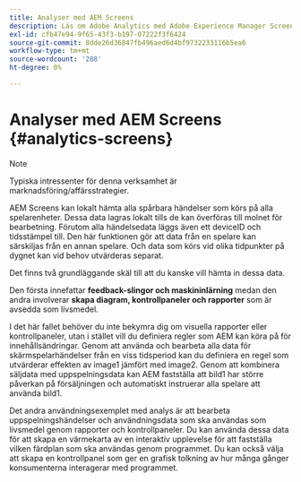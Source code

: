 ```yaml
---
title: Analyser med AEM Screens
description: Läs om Adobe Analytics med Adobe Experience Manager Screens.
exl-id: cfb47e94-9f65-43f3-b197-07222f3f6424
source-git-commit: 8dde26d36847fb496aed6d4bf9732233116b5ea6
workflow-type: tm+mt
source-wordcount: '288'
ht-degree: 0%

---
```


# Analyser med AEM Screens {#analytics-screens}

>[!NOTE]
>
>Typiska intressenter för denna verksamhet är marknadsföring/affärsstrategier.

AEM Screens kan lokalt hämta alla spårbara händelser som körs på alla spelarenheter. Dessa data lagras lokalt tills de kan överföras till molnet för bearbetning. Förutom alla händelsedata läggs även ett deviceID och tidsstämpel till. Den här funktionen gör att data från en spelare kan särskiljas från en annan spelare. Och data som körs vid olika tidpunkter på dygnet kan vid behov utvärderas separat.

Det finns två grundläggande skäl till att du kanske vill hämta in dessa data.

Den första innefattar **feedback-slingor och maskininlärning** medan den andra involverar **skapa diagram, kontrollpaneler och rapporter** som är avsedda som livsmedel.

I det här fallet behöver du inte bekymra dig om visuella rapporter eller kontrollpaneler, utan i stället vill du definiera regler som AEM kan köra på för innehållsändringar. Genom att använda och bearbeta alla data för skärmspelarhändelser från en viss tidsperiod kan du definiera en regel som utvärderar effekten av image1 jämfört med image2. Genom att kombinera säljdata med uppspelningsdata kan AEM fastställa att bild1 har större påverkan på försäljningen och automatiskt instruerar alla spelare att använda bild1.

Det andra användningsexemplet med analys är att bearbeta uppspelningshändelser och användningsdata som ska användas som livsmedel genom rapporter och kontrollpaneler.
Du kan använda dessa data för att skapa en värmekarta av en interaktiv upplevelse för att fastställa vilken färdplan som ska användas genom programmet. Du kan också välja att skapa en kontrollpanel som ger en grafisk tolkning av hur många gånger konsumenterna interagerar med programmet.
